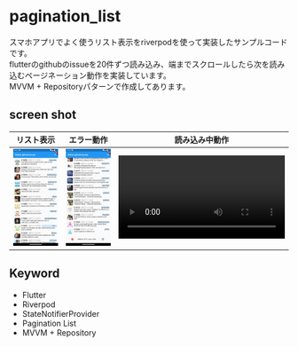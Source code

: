 # pagination_list

スマホアプリでよく使うリスト表示をriverpodを使って実装したサンプルコードです。  
flutterのgithubのissueを20件ずつ読み込み、端までスクロールしたら次を読み込むページネーション動作を実装しています。  
MVVM + Repositoryパターンで作成してあります。  

## screen shot

|リスト表示|エラー動作|読み込み中動作|
|---|---|---|
|![](images/pagination.png)|![](images/pagination_error.png)|![](images/pagination1.webm)|

## Keyword

- Flutter
- Riverpod
- StateNotifierProvider
- Pagination List
- MVVM + Repository
